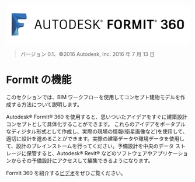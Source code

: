 ![](Images/b5030b43-df24-4259-ad6a-94bcad61bc78.png)

> バージョン 0.1、©2016 Autodesk, Inc. 
> 2016 年 7 月 13 日

# FormIt の機能

このセクションでは、BIM ワークフローを使用してコンセプト建物モデルを作成する方法について説明します。

Autodesk® FormIt® 360 を使用すると、思いついたアイデアをすぐに建築設計コンセプトとして具体化することができます。 これらのアイデアをポータブルなディジタル形式として作成し、実際の現場の情報(衛星画像など)を使用して、適切に設計を進めることができます。実際の建築データや環境データを使用して、設計のブレインストームを行ってください。予備設計を中央のデータ ストレージに保管すると、Autodesk® Revit® などのソフトウェアやアプリケーションからその予備設計にアクセスして編集できるようになります。

FormIt 360 を紹介する[ビデオ](https://www.youtube.com/watch?v=4W_OKXiiSmk)をぜひご覧ください。

